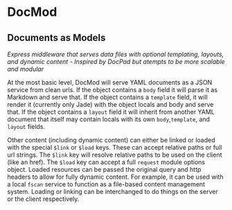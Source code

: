 DocMod
======

Documents as Models
-------------------

*Express middleware that serves data files with optional templating, layouts, and dynamic content - Inspired by DocPad but atempts to be more scalable and modular*

At the most basic level, DocMod will serve YAML documents as a JSON service from clean urls. If the object contains a `body` field it will parse it as Markdown and serve that. If the object contains a `template` field, it will render it (currently only Jade) with the object locals and body and serve that. If the object contains a `layout` field it will inherit from another YAML document that itself may contain locals with its own `body`,`template`, and `layout` fields.

Other content (including dynamic content) can either be linked or loaded with the special `$link` or `$load` keys. These can accept relative paths or full url strings. The `$link` key will resolve relative paths to be used on the client (like an href). The `$load` key can accept a full `request` module options object. Loaded resources can be passed the original query and http headers to allow for fully dynamic content. For example, it can be used with a local `fscan` service to function as a file-based content management system. Loading or linking can be interchanged to do things on the server or the client respectively.


